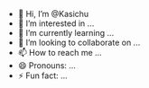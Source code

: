 - 👋 Hi, I’m @Kasichu
- 👀 I’m interested in ...
- 🌱 I’m currently learning ...
- 💞️ I’m looking to collaborate on ...
- 📫 How to reach me ...
- 😄 Pronouns: ...
- ⚡ Fun fact: ...

<!---
Kasichu/Kasichu is a ✨ special ✨ repository because its `README.md` (this file) appears on your GitHub profile.
You can click the Preview link to take a look at your changes.
--->
